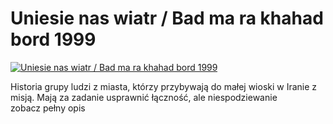 Uniesie nas wiatr / Bad ma ra khahad bord 1999 
=============
[![Uniesie nas wiatr / Bad ma ra khahad bord 1999 ](http://vidos.pl/images/player.gif)](http://vidos.pl/uniesie-nas-wiatr-bad-ma-ra-khahad-bord-1999)

 Historia grupy ludzi z miasta, którzy przybywają do małej wioski w Iranie z misją. Mają za zadanie usprawnić łączność, ale niespodziewanie zobacz pełny opis
